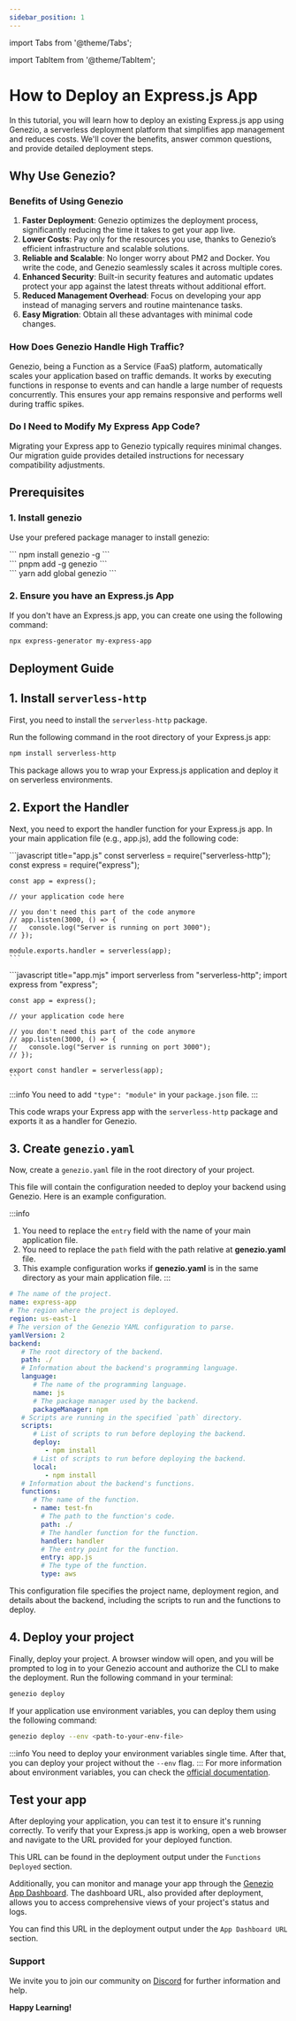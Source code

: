 ```yaml
---
sidebar_position: 1
---
```


import Tabs from '@theme/Tabs';

import TabItem from '@theme/TabItem';

# How to Deploy an Express.js App

In this tutorial, you will learn how to deploy an existing Express.js app using Genezio, a serverless deployment platform that simplifies app management and reduces costs. We'll cover the benefits, answer common questions, and provide detailed deployment steps.

## Why Use Genezio?

### Benefits of Using Genezio

1. **Faster Deployment**: Genezio optimizes the deployment process, significantly reducing the time it takes to get your app live.
2. **Lower Costs**: Pay only for the resources you use, thanks to Genezio’s efficient infrastructure and scalable solutions.
3. **Reliable and Scalable**: No longer worry about PM2 and Docker. You write the code, and Genezio seamlessly scales it across multiple cores.
4. **Enhanced Security**: Built-in security features and automatic updates protect your app against the latest threats without additional effort.
5. **Reduced Management Overhead**: Focus on developing your app instead of managing servers and routine maintenance tasks.
6. **Easy Migration**: Obtain all these advantages with minimal code changes. 

### How Does Genezio Handle High Traffic?

Genezio, being a Function as a Service (FaaS) platform, automatically scales your application based on traffic demands. It works by executing functions in response to events and can handle a large number of requests concurrently. This ensures your app remains responsive and performs well during traffic spikes.

<!--
### What Kind of Support Does Genezio Offer?

Genezio provides 24/7 support for paid plans to assist with any questions or issues. Our dedicated support team ensures your app runs smoothly on our platform. -->

### Do I Need to Modify My Express App Code?

Migrating your Express app to Genezio typically requires minimal changes. Our migration guide provides detailed instructions for necessary compatibility adjustments.

## Prerequisites

### 1. Install genezio

Use your prefered package manager to install genezio:

<Tabs>
  <TabItem className="tab-item" value="npm" label="npm">
<div id="step1-install-npm">
  ```
  npm install genezio -g
  ```
  </div>
  </TabItem>
  <TabItem className="tab-item" value="pnpm" label="pnpm">
  <div id="step1-install-pnpm">
  ```
  pnpm add -g genezio
  ```
  </div>
  </TabItem>
  <TabItem  className="tab-item" value="yarn" label="yarn">
  <div id="step1-install-yarn">
  ```
  yarn add global genezio
  ```
  </div>
  </TabItem>
</Tabs>

### 2. Ensure you have an Express.js App
If you don't have an Express.js app, you can create one using the following command:

```bash
npx express-generator my-express-app
```

## Deployment Guide

## 1. Install `serverless-http`

First, you need to install the `serverless-http` package.

Run the following command in the root directory of your Express.js app:

```bash
npm install serverless-http
```

This package allows you to wrap your Express.js application and deploy it on serverless environments.

## 2. Export the Handler

Next, you need to export the handler function for your Express.js app. In your main application file (e.g., app.js), add the following code:

<Tabs>
 <TabItem className="tab-item" value="cjs" label="cjs">
  <div>
  ```javascript title="app.js"
    const serverless = require("serverless-http");
    const express = require("express");

    const app = express();

    // your application code here

    // you don't need this part of the code anymore
    // app.listen(3000, () => {
    //   console.log("Server is running on port 3000");
    // });

    module.exports.handler = serverless(app);
    ```

</div>
</TabItem>
  <TabItem className="tab-item" value="esm" label="esm">
<div>
  ```javascript title="app.mjs"
    import serverless from "serverless-http";
    import express from "express";

    const app = express();

    // your application code here

    // you don't need this part of the code anymore
    // app.listen(3000, () => {
    //   console.log("Server is running on port 3000");
    // });

    export const handler = serverless(app);
    ```

:::info
You need to add `"type": "module"` in your `package.json` file.
:::

  </div>
  </TabItem>
</Tabs>

This code wraps your Express app with the `serverless-http` package and exports it as a handler for Genezio.

## 3. Create `genezio.yaml`

Now, create a `genezio.yaml` file in the root directory of your project.

This file will contain the configuration needed to deploy your backend using Genezio. Here is an example configuration.

:::info

1. You need to replace the `entry` field with the name of your main application file.
2. You need to replace the `path` field with the path relative at **genezio.yaml** file.
3. This example configuration works if **genezio.yaml** is in the same directory as your main application file.
   :::

```yaml
# The name of the project.
name: express-app
# The region where the project is deployed.
region: us-east-1
# The version of the Genezio YAML configuration to parse.
yamlVersion: 2
backend:
   # The root directory of the backend.
   path: ./
   # Information about the backend's programming language.
   language:
      # The name of the programming language.
      name: js
      # The package manager used by the backend.
      packageManager: npm
   # Scripts are running in the specified `path` directory.
   scripts:
      # List of scripts to run before deploying the backend.
      deploy:
         - npm install
      # List of scripts to run before deploying the backend.
      local:
         - npm install
   # Information about the backend's functions.
   functions:
      # The name of the function.
      - name: test-fn
        # The path to the function's code.
        path: ./
        # The handler function for the function.
        handler: handler
        # The entry point for the function.
        entry: app.js
        # The type of the function.
        type: aws
```

This configuration file specifies the project name, deployment region, and details about the backend, including the scripts to run and the functions to deploy.

## 4. Deploy your project

Finally, deploy your project. A browser window will open, and you will be prompted to log in to your Genezio account and authorize the CLI to make the deployment.
Run the following command in your terminal:

```bash
genezio deploy
```

If your application use environment variables, you can deploy them using the following command:

```bash
genezio deploy --env <path-to-your-env-file>
```

:::info
You need to deploy your environment variables single time.
After that, you can deploy your project without the `--env` flag.
:::
For more information about environment variables, you can check the [official documentation](/docs/project-structure/backend-envinronment-variables.md).

## Test your app

After deploying your application, you can test it to ensure it's running correctly. To verify that your Express.js app is working, open a web browser and navigate to the URL provided for your deployed function.

This URL can be found in the deployment output under the `Functions Deployed` section.

Additionally, you can monitor and manage your app through the [Genezio App Dashboard](https://app.genez.io/dashboard). The dashboard URL, also provided after deployment, allows you to access comprehensive views of your project's status and logs.

You can find this URL in the deployment output under the `App Dashboard URL` section.

### Support <a href="#support" id="support"></a>

We invite you to join our community on [Discord](https://discord.gg/uc9H5YKjXv) for further information and help.

**Happy Learning!**
